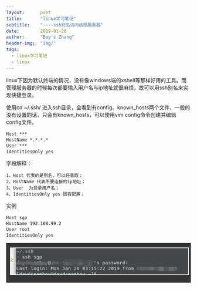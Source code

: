 ```yaml
---
layout:      post
title:       "linux学习笔记"
subtitle:    "----ssh别名访问远程服务器"
date:        2019-01-28
author:      "Boy's Zhang"
header-img:  "img/"
tags:
  - linux学习笔记
  - linux
---
```


linux下因为默认终端的情况，没有像windows端的xshell等那样好用的工具。而管理服务器的时候每次都要输入用户名与ip地址就很麻烦，故可以用ssh别名来实现快捷登录。

使用cd ~/.ssh/ 进入ssh目录，会看到有config、known_hosts两个文件，一般的没有设置的话，只会有known_hosts，可以使用vim config命令创建并编辑config文件。

```shell
Host ***
HostName *.*.*.*
User ***
IdentitiesOnly yes
```

字段解释：
```shell
1、Host 代表的是别名，可以任意取； 
2、HostName 代表所要连接的ip地址； 
3、User  为登录用户名； 
4、IdentitiesOnly yes 固有配置；
```

实例

```shell
Host sgp
HostName 192.168.99.2
User root
IdentitiesOnly yes
```
![in-pot-linux-ssh](/img/in-post/2019-01-28-linux-ssh/in-post-linux-ssh.png)
